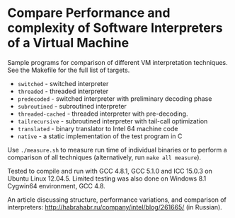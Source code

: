 # Compare Performance and complexity of Software Interpreters of a Virtual Machine

Sample programs for comparison of different VM interpretation techniques.
See the Makefile for the full list of targets.

* `switched` - switched interpreter
* `threaded` - threaded interpreter
* `predecoded` - switched interpreter with preliminary decoding phase
* `subroutined` - subroutined interpreter
* `threaded-cached` - threaded interpreter with pre-decoding.
* `tailrecursive` - subroutined interpreter with tail-call optimization
* `translated` - binary translator to Intel 64 machine code
* `native` - a static implementation of the test program in C

Use `./measure.sh` to measure run time of individual binaries or to perform a comparison of all techniques (alternatively, run `make all measure`).

Tested to compile and run with GCC 4.8.1, GCC 5.1.0 and ICC 15.0.3 on Ubuntu Linux 12.04.5. Limited testing was also done on Windows 8.1 Cygwin64 environment, GCC 4.8.

An article discussing structure, performance variations, and comparison of interpreters: http://habrahabr.ru/company/intel/blog/261665/ (in Russian).
